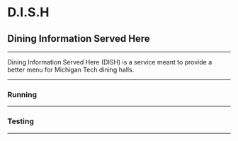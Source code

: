 # D.I.S.H
## Dining Information Served Here

---

Dining Information Served Here (DISH) is a service meant to provide a better menu for Michigan Tech dining halls.

---
### Running

---

### Testing

---